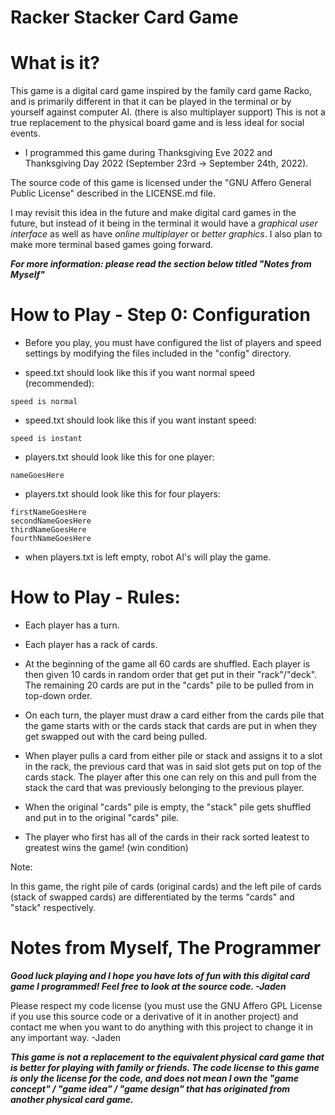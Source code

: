 # Racker Stacker Card Game

# What is it?

This game is a digital card game inspired by the family card game Racko, and is primarily different in that it can be played in the terminal or by yourself against computer AI. (there is also multiplayer support) This is not a true replacement to the physical board game and is less ideal for social events.

- I programmed this game during Thanksgiving Eve 2022 and Thanksgiving Day 2022 (September 23rd -> September 24th, 2022).

The source code of this game is licensed under the "GNU Affero General Public License" described in the LICENSE.md file.

I may revisit this idea in the future and make digital card games in the future, but instead of it being in the terminal it would have a *graphical user interface* as well as have *online multiplayer* or *better graphics*. I also plan to make more terminal based games going forward.

***For more information: please read the section below titled "Notes from Myself"***

# How to Play - Step 0: Configuration

- Before you play, you must have configured the list of players and speed settings by modifying the files included in the "config" directory. 

- speed.txt should look like this if you want normal speed (recommended):

```
speed is normal
```

- speed.txt should look like this if you want instant speed:

```
speed is instant
```

- players.txt should look like this for one player:

```
nameGoesHere
```

- players.txt should look like this for four players:

```
firstNameGoesHere
secondNameGoesHere
thirdNameGoesHere
fourthNameGoesHere
```

- when players.txt is left empty, robot AI's will play the game.

# How to Play - Rules:

- Each player has a turn.

- Each player has a rack of cards.

- At the beginning of the game all 60 cards are shuffled. Each player is then given 10 cards in random order that get put in their "rack"/"deck". The remaining 20 cards are put in the "cards" pile to be pulled from in top-down order.

- On each turn, the player must draw a card either from the cards pile that the game starts with or the cards stack that cards are put in when they get swapped out with the card being pulled.

- When player pulls a card from either pile or stack and assigns it to a slot in the rack, the previous card that was in said slot gets put on top of the cards stack. The player after this one can rely on this and pull from the stack the card that was previously belonging to the previous player.

- When the original "cards" pile is empty, the "stack" pile gets shuffled and put in to the original "cards" pile.

- The player who first has all of the cards in their rack sorted leatest to greatest wins the game! (win condition)

Note:

In this game, the right pile of cards (original cards) and the left pile of cards (stack of swapped cards) are differentiated by the terms "cards" and "stack" respectively.

# Notes from Myself, The Programmer

***Good luck playing and I hope you have lots of fun with this digital card game I programmed! Feel free to look at the source code. -Jaden*** 

Please respect my code license (you must use the GNU Affero GPL License if you use this source code or a derivative of it in another project) and contact me when you want to do anything with this project to change it in any important way. -Jaden

***This game is not a replacement to the equivalent physical card game that is better for playing with family or friends. The code license to this game is only the license for the code, and does not mean I own the "game concept" / "game idea" / "game design" that has originated from another physical card game.***
